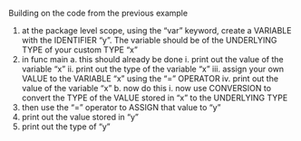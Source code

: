 Building on the code from the previous example
1. at the package level scope, using the “var” keyword, create a VARIABLE with the
IDENTIFIER “y”. The variable should be of the UNDERLYING TYPE of your custom
TYPE “x”
2. in func main
a. this should already be done
i.
print out the value of the variable “x”
ii.
print out the type of the variable “x”
iii.
assign your own VALUE to the VARIABLE “x” using the “=” OPERATOR
iv.
print out the value of the variable “x”
b. now do this
i.
now use CONVERSION to convert the TYPE of the VALUE stored in “x”
to the UNDERLYING TYPE
1. then use the “=” operator to ASSIGN that value to “y”
2. print out the value stored in “y”
3. print out the type of “y”

